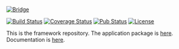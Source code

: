 [![Bridge](http://dart-bridge.github.io/images/bridge-cover.svg)](http://dart-bridge.github.io)

[![Build Status](https://img.shields.io/travis/dart-bridge/framework.svg)](https://travis-ci.org/dart-bridge/framework)
[![Coverage Status](https://img.shields.io/coveralls/dart-bridge/framework.svg)](https://coveralls.io/r/dart-bridge/framework)
[![Pub Status](https://img.shields.io/pub/v/bridge.svg)](https://pub.dartlang.org/packages/bridge)
[![License](https://img.shields.io/github/license/dart-bridge/framework.svg)](https://pub.dartlang.org/packages/bridge)

This is the framework repository. The application package is [here](http://github.com/dart-bridge/bridge).
Documentation is [here](http://dart-bridge.github.io).

